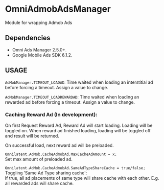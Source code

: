 # OmniAdmobAdsManager
Module for wrapping Admob Ads

## Dependencies

- Omni Ads Manager 2.5.0+.
- Google Mobile Ads SDK 6.1.2.

## USAGE

`AdMobManager.TIMEOUT_LOADAD`: Time waited when loading an interstitial ad before forcing a timeout. Assign a value to change.

`AdMobManager.TIMEOUT_LOADREWARDAD`: Time waited when loading an rewarded ad before forcing a timeout. Assign a value to change.

### Caching Reward Ad (In development):

On first Request Reward Ad, Reward Ad will start loading. Loading will be toggled on. When reward ad finished loading, loading will be toggled off and result will be returned.

On successful load, next reward ad will be preloaded.

`Omnilatent.AdMob.CacheAdmobAd.MaxCacheAdAmount = x;`  
Set max amount of preloaded ad.

`Omnilatent.AdMob.CacheAdmobAd.SameAdTypeShareCache = true/false;`  
Toggling 'Same Ad Type sharing cache':  
If true, all ad placements of same type will share cache with each other. E.g. all rewarded ads will share cache.